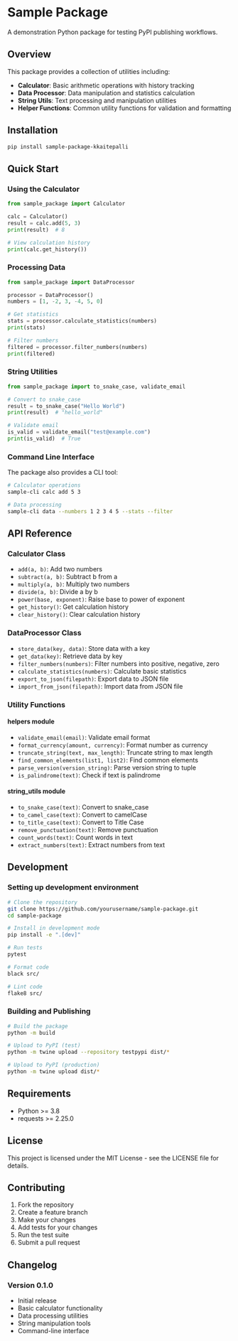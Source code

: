 # Sample Package

A demonstration Python package for testing PyPI publishing workflows.

## Overview

This package provides a collection of utilities including:

- **Calculator**: Basic arithmetic operations with history tracking
- **Data Processor**: Data manipulation and statistics calculation
- **String Utils**: Text processing and manipulation utilities
- **Helper Functions**: Common utility functions for validation and formatting

## Installation

```bash
pip install sample-package-kkaitepalli
```

## Quick Start

### Using the Calculator

```python
from sample_package import Calculator

calc = Calculator()
result = calc.add(5, 3)
print(result)  # 8

# View calculation history
print(calc.get_history())
```

### Processing Data

```python
from sample_package import DataProcessor

processor = DataProcessor()
numbers = [1, -2, 3, -4, 5, 0]

# Get statistics
stats = processor.calculate_statistics(numbers)
print(stats)

# Filter numbers
filtered = processor.filter_numbers(numbers)
print(filtered)
```

### String Utilities

```python
from sample_package import to_snake_case, validate_email

# Convert to snake_case
result = to_snake_case("Hello World")
print(result)  # "hello_world"

# Validate email
is_valid = validate_email("test@example.com")
print(is_valid)  # True
```

### Command Line Interface

The package also provides a CLI tool:

```bash
# Calculator operations
sample-cli calc add 5 3

# Data processing
sample-cli data --numbers 1 2 3 4 5 --stats --filter
```

## API Reference

### Calculator Class

- `add(a, b)`: Add two numbers
- `subtract(a, b)`: Subtract b from a
- `multiply(a, b)`: Multiply two numbers
- `divide(a, b)`: Divide a by b
- `power(base, exponent)`: Raise base to power of exponent
- `get_history()`: Get calculation history
- `clear_history()`: Clear calculation history

### DataProcessor Class

- `store_data(key, data)`: Store data with a key
- `get_data(key)`: Retrieve data by key
- `filter_numbers(numbers)`: Filter numbers into positive, negative, zero
- `calculate_statistics(numbers)`: Calculate basic statistics
- `export_to_json(filepath)`: Export data to JSON file
- `import_from_json(filepath)`: Import data from JSON file

### Utility Functions

#### helpers module
- `validate_email(email)`: Validate email format
- `format_currency(amount, currency)`: Format number as currency
- `truncate_string(text, max_length)`: Truncate string to max length
- `find_common_elements(list1, list2)`: Find common elements
- `parse_version(version_string)`: Parse version string to tuple
- `is_palindrome(text)`: Check if text is palindrome

#### string_utils module
- `to_snake_case(text)`: Convert to snake_case
- `to_camel_case(text)`: Convert to camelCase
- `to_title_case(text)`: Convert to Title Case
- `remove_punctuation(text)`: Remove punctuation
- `count_words(text)`: Count words in text
- `extract_numbers(text)`: Extract numbers from text

## Development

### Setting up development environment

```bash
# Clone the repository
git clone https://github.com/yourusername/sample-package.git
cd sample-package

# Install in development mode
pip install -e ".[dev]"

# Run tests
pytest

# Format code
black src/

# Lint code
flake8 src/
```

### Building and Publishing

```bash
# Build the package
python -m build

# Upload to PyPI (test)
python -m twine upload --repository testpypi dist/*

# Upload to PyPI (production)
python -m twine upload dist/*
```

## Requirements

- Python >= 3.8
- requests >= 2.25.0

## License

This project is licensed under the MIT License - see the LICENSE file for details.

## Contributing

1. Fork the repository
2. Create a feature branch
3. Make your changes
4. Add tests for your changes
5. Run the test suite
6. Submit a pull request

## Changelog

### Version 0.1.0
- Initial release
- Basic calculator functionality
- Data processing utilities
- String manipulation tools
- Command-line interface